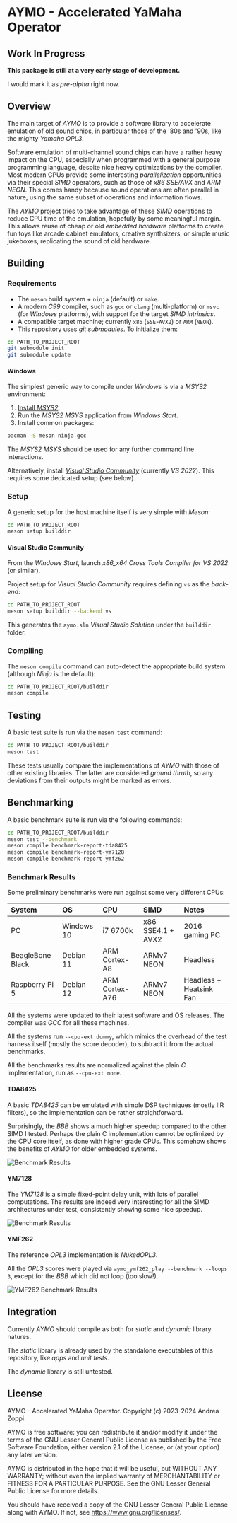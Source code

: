 # AYMO - Accelerated YaMaha Operator


## Work In Progress

**This package is still at a very early stage of development.**

I would mark it as *pre-alpha* right now.


## Overview

The main target of *AYMO* is to provide a software library to accelerate emulation of old sound chips, in particular those of the '80s and '90s, like the mighty *Yamaha OPL3*.

Software emulation of multi-channel sound chips can have a rather heavy impact on the CPU, especially when programmed with a general purpose programming language, despite nice heavy optimizations by the compiler.
Most modern CPUs provide some interesting *parallelization* opportunities via their special *SIMD* operators, such as those of *x86 SSE/AVX* and *ARM NEON*.
This comes handy because sound operations are often parallel in nature, using the same subset of operations and information flows.

The *AYMO* project tries to take advantage of these *SIMD* operations to reduce CPU time of the emulation, hopefully by some meaningful margin.
This allows reuse of cheap or old *embedded hardware* platforms to create fun toys like arcade cabinet emulators, creative synthsizers, or simple music jukeboxes, replicating the sound of old hardware.


## Building


### Requirements

* The `meson` build system + `ninja` (default) or `make`.
* A modern *C99* compiler, such as `gcc` or `clang` (multi-platform) or `msvc` (for *Windows* platforms), with support for the target *SIMD intrinsics*.
* A compatible target machine; currently `x86` (`SSE`-`AVX2`) or `ARM` (`NEON`).
* This repository uses *git submodules*. To initialize them:

```sh
cd PATH_TO_PROJECT_ROOT
git submodule init
git submodule update
```


#### Windows

The simplest generic way to compile under *Windows* is via a *MSYS2* environment:

1. [Install *MSYS2*](https://www.msys2.org/wiki/MSYS2-installation/).
2. Run the *MSYS2 MSYS* application from *Windows Start*.
3. Install common packages:

```sh
pacman -S meson ninja gcc
```

The *MSYS2 MSYS* should be used for any further command line interactions.

Alternatively, install [*Visual Studio Community*](https://visualstudio.microsoft.com/vs/community/) (currently *VS 2022*).
This requires some dedicated setup (see below).


### Setup

A generic setup for the host machine itself is very simple with *Meson*:

```sh
cd PATH_TO_PROJECT_ROOT
meson setup builddir
```


#### Visual Studio Community

From the *Windows Start*, launch *x86_x64 Cross Tools Compiler for VS 2022* (or similar).

Project setup for *Visual Studio Community* requires defining `vs` as the *back-end*:

```sh
cd PATH_TO_PROJECT_ROOT
meson setup builddir --backend vs
```

This generates the `aymo.sln` *Visual Studio Solution* under the `builddir` folder.


### Compiling

The `meson compile` command can auto-detect the appropriate build system (although *Ninja* is the default):

```sh
cd PATH_TO_PROJECT_ROOT/builddir
meson compile
```


## Testing

A basic test suite is run via the `meson test` command:

```sh
cd PATH_TO_PROJECT_ROOT/builddir
meson test
```

These tests usually compare the implementations of *AYMO* with those of other existing libraries. The latter are considered *ground thruth*, so any deviations from their outputs might be marked as errors.


## Benchmarking

A basic benchmark suite is run via the following commands:

```sh
cd PATH_TO_PROJECT_ROOT/builddir
meson test --benchmark
meson compile benchmark-report-tda8425
meson compile benchmark-report-ym7128
meson compile benchmark-report-ymf262
```


### Benchmark Results

Some preliminary benchmarks were run against some very different CPUs:

| System | OS | CPU | SIMD | Notes
|:-|:-|:-|:-|:-|
| PC | Windows 10 | i7 6700k | x86 SSE4.1 + AVX2 | 2016 gaming PC |
| BeagleBone Black | Debian 11 | ARM Cortex-A8 | ARMv7 NEON | Headless |
| Raspberry Pi 5 | Debian 12 | ARM Cortex-A76 | ARMv7 NEON | Headless + Heatsink Fan |

All the systems were updated to their latest software and OS releases.
The compiler was *GCC* for all these machines.

All the systems run `--cpu-ext dummy`, which mimics the overhead of the test harness itself (mostly the score decoder), to subtract it from the actual benchmarks.

All the benchmarks results are normalized against the plain *C* implementation, run as `--cpu-ext none`.


#### TDA8425

A basic *TDA8425* can be emulated with simple DSP techniques (mostly IIR filters), so the implementation can be rather straightforward.

Surprisingly, the *BBB* shows a much higher speedup compared to the other SIMD I tested.
Perhaps the plain C implementation cannot be optimized by the CPU core itself, as done with higher grade CPUs.
This somehow shows the benefits of *AYMO* for older embedded systems.

![Benchmark Results](./doc/benchmarks-tda8425.png)


#### YM7128

The *YM7128* is a simple fixed-point delay unit, with lots of parallel computations.
The results are indeed very interesting for all the SIMD architectures under test, consistently showing some nice speedup.

![Benchmark Results](./doc/benchmarks-ym7128.png)


#### YMF262

The reference *OPL3* implementation is *NukedOPL3*.

All the *OPL3* scores were played via `aymo_ymf262_play --benchmark --loops 3`, except for the *BBB* which did not loop (too slow!).

![YMF262 Benchmark Results](./doc/benchmarks-ymf262.png)


## Integration

Currently *AYMO* should compile as both for *static* and *dynamic* library natures.

The *static* library is already used by the standalone executables of this repository, like *apps* and *unit tests*.

The *dynamic* library is still untested.


## License

AYMO - Accelerated YaMaha Operator.
Copyright (c) 2023-2024 Andrea Zoppi.

AYMO is free software: you can redistribute it and/or modify it under the
terms of the GNU Lesser General Public License as published by the Free
Software Foundation, either version 2.1 of the License, or (at your option)
any later version.

AYMO is distributed in the hope that it will be useful, but WITHOUT ANY
WARRANTY; without even the implied warranty of MERCHANTABILITY or FITNESS
FOR A PARTICULAR PURPOSE.  See the GNU Lesser General Public License for
more details.

You should have received a copy of the GNU Lesser General Public License
along with AYMO. If not, see <https://www.gnu.org/licenses/>.
